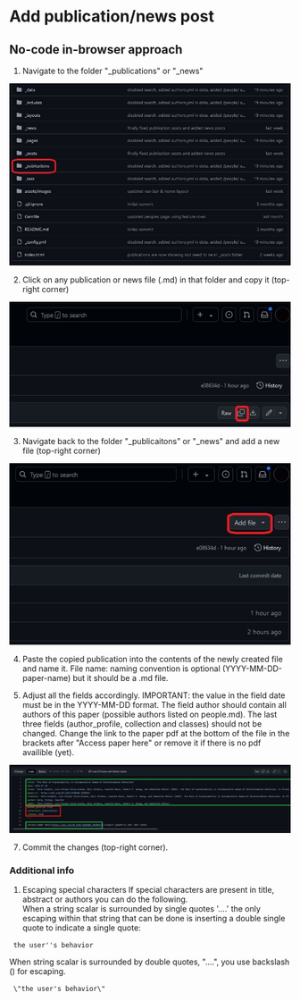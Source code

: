 # Add publication/news post
## No-code in-browser approach

1. Navigate to the folder "_publications" or "_news"

![Navigate to folder publications](/assets/images/add_publication_1.jpg)

2. Click on any publication or news file (.md) in that folder and copy it (top-right corner)

![Copy any publication file](assets/images/add_publication_2.jpg)

3. Navigate back to the folder "_publicaitons" or "_news" and add a new file (top-right corner)

![Add a file to publications](assets/images/add_publication_3.jpg)

4. Paste the copied publication into the contents of the newly created file and name it. File name: naming convention is optional (YYYY-MM-DD-paper-name) but it should be a .md file. 

5. Adjust all the fields accordingly.
IMPORTANT: the value in the field date must be in the YYYY-MM-DD format.
The field author should contain all authors of this paper (possible authors listed on people.md).
The last three fields (author_profile, collection and classes) should not be changed.
Change the link to the paper pdf at the bottom of the file in the brackets after "Access paper here" or remove it if there is no pdf availible (yet).

![Adjust fields](assets/images/add_publication_4.jpg)

7. Commit the changes (top-right corner).

### Additional info
1. Escaping special characters
If special characters are present in title, abstract or authors you can do the following.  
When a string scalar is surrounded by single quotes '....' the only escaping within that string that can be done is inserting a double single quote to indicate a single quote:
```
 the user''s behavior
```
When string scalar is surrounded by double quotes, "....", you use backslash (\) for escaping.
```
 \"the user's behavior\"
```
